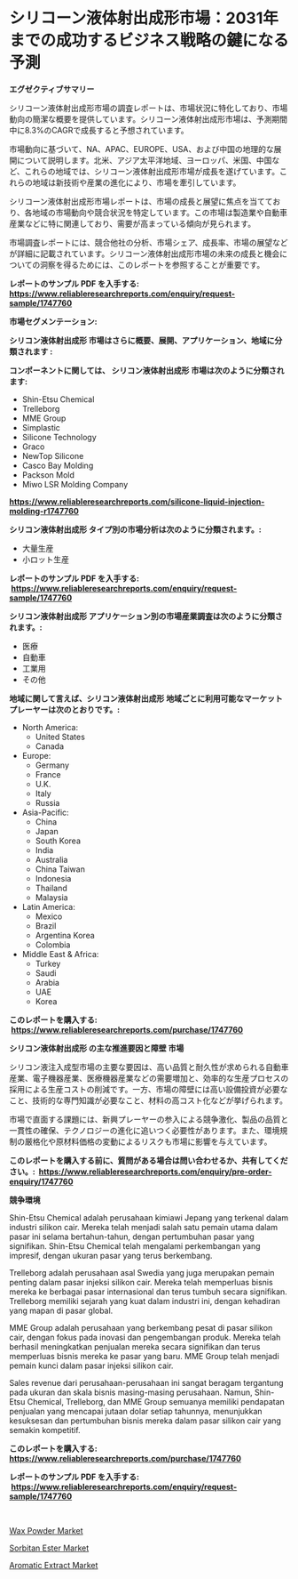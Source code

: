 <p><h1>シリコーン液体射出成形市場：2031年までの成功するビジネス戦略の鍵になる予測</h1></p><p><strong>エグゼクティブサマリー</strong></p>
<p><p>シリコーン液体射出成形市場の調査レポートは、市場状況に特化しており、市場動向の簡潔な概要を提供しています。シリコーン液体射出成形市場は、予測期間中に8.3%のCAGRで成長すると予想されています。</p><p>市場動向に基づいて、NA、APAC、EUROPE、USA、および中国の地理的な展開について説明します。北米、アジア太平洋地域、ヨーロッパ、米国、中国など、これらの地域では、シリコーン液体射出成形市場が成長を遂げています。これらの地域は新技術や産業の進化により、市場を牽引しています。</p><p>シリコーン液体射出成形市場レポートは、市場の成長と展望に焦点を当てており、各地域の市場動向や競合状況を特定しています。この市場は製造業や自動車産業などに特に関連しており、需要が高まっている傾向が見られます。</p><p>市場調査レポートには、競合他社の分析、市場シェア、成長率、市場の展望などが詳細に記載されています。シリコーン液体射出成形市場の未来の成長と機会についての洞察を得るためには、このレポートを参照することが重要です。</p></p>
<p><strong>レポートのサンプル PDF を入手する: <a href="https://www.reliableresearchreports.com/enquiry/request-sample/1747760">https://www.reliableresearchreports.com/enquiry/request-sample/1747760</a></strong></p>
<p><strong>市場セグメンテーション:</strong></p>
<p><strong> シリコン液体射出成形 市場はさらに概要、展開、アプリケーション、地域に分類されます :</strong></p>
<p><strong>コンポーネントに関しては、 シリコン液体射出成形 市場は次のように分類されます: &nbsp;</strong></p>
<p><ul><li>Shin-Etsu Chemical</li><li>Trelleborg</li><li>MME Group</li><li>Simplastic</li><li>Silicone Technology</li><li>Graco</li><li>NewTop Silicone</li><li>Casco Bay Molding</li><li>Packson Mold</li><li>Miwo LSR Molding Company</li></ul></p>
<p><strong><a href="https://www.reliableresearchreports.com/silicone-liquid-injection-molding-r1747760">https://www.reliableresearchreports.com/silicone-liquid-injection-molding-r1747760</a></strong></p>
<p><strong> シリコン液体射出成形 タイプ別の市場分析は次のように分類されます。:</strong></p>
<p><ul><li>大量生産</li><li>小ロット生産</li></ul></p>
<p><strong>レポートのサンプル PDF を入手する: &nbsp;<a href="https://www.reliableresearchreports.com/enquiry/request-sample/1747760">https://www.reliableresearchreports.com/enquiry/request-sample/1747760</a></strong></p>
<p><strong> シリコン液体射出成形 アプリケーション別の市場産業調査は次のように分類されます。:</strong></p>
<p><ul><li>医療</li><li>自動車</li><li>工業用</li><li>その他</li></ul></p>
<p><strong>地域に関して言えば、シリコン液体射出成形 地域ごとに利用可能なマーケットプレーヤーは次のとおりです。:</strong></p>
<p><ul>
    <li>
        North America:
        <ul>
            <li>United States</li>
            <li>Canada</li>
        </ul>
    </li>
    <li>
        Europe:
        <ul>
            <li>Germany</li>
            <li>France</li>
            <li>U.K.</li>
            <li>Italy</li>
            <li>Russia</li>
        </ul>
    </li>
    <li>
        Asia-Pacific:
        <ul>
            <li>China</li>
            <li>Japan</li>
            <li>South Korea</li>
            <li>India</li>
            <li>Australia</li>
            <li>China Taiwan</li>
            <li>Indonesia</li>
            <li>Thailand</li>
            <li>Malaysia</li>
        </ul>
    </li>
    <li>
        Latin America:
        <ul>
            <li>Mexico</li>
            <li>Brazil</li>
            <li>Argentina Korea</li>
            <li>Colombia</li>
        </ul>
    </li>
    <li>
        Middle East & Africa:
        <ul>
            <li>Turkey</li>
            <li>Saudi</li>
            <li>Arabia</li>
            <li>UAE</li>
            <li>Korea</li>
        </ul>
    </li>
    </ul></p>
<p><strong>このレポートを購入する: &nbsp;<a href="https://www.reliableresearchreports.com/purchase/1747760">https://www.reliableresearchreports.com/purchase/1747760</a></strong></p>
<p><strong>シリコン液体射出成形 の主な推進要因と障壁 市場</strong></p>
<p><p>シリコン液注入成型市場の主要な要因は、高い品質と耐久性が求められる自動車産業、電子機器産業、医療機器産業などの需要増加と、効率的な生産プロセスの採用による生産コストの削減です。一方、市場の障壁には高い設備投資が必要なこと、技術的な専門知識が必要なこと、材料の高コスト化などが挙げられます。</p><p>市場で直面する課題には、新興プレーヤーの参入による競争激化、製品の品質と一貫性の確保、テクノロジーの進化に追いつく必要性があります。また、環境規制の厳格化や原材料価格の変動によるリスクも市場に影響を与えています。</p></p>
<p><strong>このレポートを購入する前に、質問がある場合は問い合わせるか、共有してください。:&nbsp; <a href="https://www.reliableresearchreports.com/enquiry/pre-order-enquiry/1747760">https://www.reliableresearchreports.com/enquiry/pre-order-enquiry/1747760</a></strong></p>
<p><strong>競争環境</strong></p>
<p><p>Shin-Etsu Chemical adalah perusahaan kimiawi Jepang yang terkenal dalam industri silikon cair. Mereka telah menjadi salah satu pemain utama dalam pasar ini selama bertahun-tahun, dengan pertumbuhan pasar yang signifikan. Shin-Etsu Chemical telah mengalami perkembangan yang impresif, dengan ukuran pasar yang terus berkembang.</p><p>Trelleborg adalah perusahaan asal Swedia yang juga merupakan pemain penting dalam pasar injeksi silikon cair. Mereka telah memperluas bisnis mereka ke berbagai pasar internasional dan terus tumbuh secara signifikan. Trelleborg memiliki sejarah yang kuat dalam industri ini, dengan kehadiran yang mapan di pasar global.</p><p>MME Group adalah perusahaan yang berkembang pesat di pasar silikon cair, dengan fokus pada inovasi dan pengembangan produk. Mereka telah berhasil meningkatkan penjualan mereka secara signifikan dan terus memperluas bisnis mereka ke pasar yang baru. MME Group telah menjadi pemain kunci dalam pasar injeksi silikon cair.</p><p>Sales revenue dari perusahaan-perusahaan ini sangat beragam tergantung pada ukuran dan skala bisnis masing-masing perusahaan. Namun, Shin-Etsu Chemical, Trelleborg, dan MME Group semuanya memiliki pendapatan penjualan yang mencapai jutaan dolar setiap tahunnya, menunjukkan kesuksesan dan pertumbuhan bisnis mereka dalam pasar silikon cair yang semakin kompetitif.</p></p>
<p><strong>このレポートを購入する: &nbsp; <a href="https://www.reliableresearchreports.com/purchase/1747760">https://www.reliableresearchreports.com/purchase/1747760</a></strong></p>
<p><strong>レポートのサンプル PDF を入手する: &nbsp;<a href="https://www.reliableresearchreports.com/enquiry/request-sample/1747760">https://www.reliableresearchreports.com/enquiry/request-sample/1747760</a></strong><strong></strong></p>
<p>&nbsp;</p>
<p><p><a href="https://www.linkedin.com/pulse/insights-wax-powder-market-size-analysing-share-trends-growth-y9bee?trackingId=wr0w24Jy2n6iCD2tsAkeVg%3D%3D">Wax Powder Market</a></p><p><a href="https://www.linkedin.com/pulse/sorbitan-ester-market-furnish-information-size-share-dynamics-wette?trackingId=v4hqvxNtmPg%2Fvg%2FZsWSOPw%3D%3D">Sorbitan Ester Market</a></p><p><a href="https://www.linkedin.com/pulse/insights-aromatic-extract-market-size-analysing-share-trends-08xfe?trackingId=mhDVhrdEd7CRYYwVNDFzVw%3D%3D">Aromatic Extract Market</a></p></p>